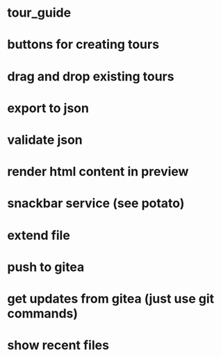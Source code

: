 # tour_guide

# buttons for creating tours
# drag and drop existing tours
# export to json
# validate json
# render html content in preview
# snackbar service (see potato)

# extend file
# push to gitea
# get updates from gitea (just use git commands)

# show recent files
